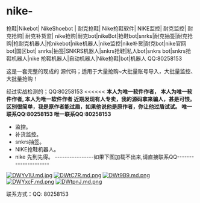 # nike-
抢鞋|Nikebot| NikeShoebot | 耐克抢鞋| Nike抢鞋软件| NIKE监控| 耐克监控| 耐克抢购| 耐克补货监| nike抢购|耐克bot|nikeBot|抢鞋bot|snrks|耐克抽签|耐克抢购|抢耐克机器人|抢nikebot|nike机器人|nike监控|nike补货|耐克bot|nike官网 bot|国区bot| snrks|抽签|SNKRS机器人|snkrs抢鞋|私人bot|snkrs bot|snkrs抢鞋机器人|nike 抢鞋机器人|自动机器人|Nike抢鞋|bot|机器人
QQ:80258153


这是一套完整的现成的 源代码；适用于大量抢购~大批量账号导入，大批量监控、大批量抢购！

经过实战检测的；QQ:80258153
<<<<<<
****本人为唯一软件作者，**
**本人为唯一软件作者,**
**本人为唯一软件作者**
  **近期发现有人专卖，我的源码拿来骗人，甚是可恨。区别很简单，我是原作者能过盾，如果他说他是原作者，你让他过盾试试。**
  唯一联系QQ:80258153 唯一联系QQ:80258153**
>>>>>>>
- 监控。
- 补货监控。
- snkrs抽签。
- NIKE抢鞋机器人。
- nike 先到先得。
----------------如果下图加载不出来,请直接联系QQ---------------------

[![DWYv1U.md.jpg](https://s3.ax1x.com/2020/11/30/DWYv1U.md.jpg)](https://imgchr.com/i/DWYv1U)
[![DWtC7R.md.png](https://s3.ax1x.com/2020/11/30/DWtC7R.md.png)](https://imgchr.com/i/DWtC7R)
[![DWt9B9.md.png](https://s3.ax1x.com/2020/11/30/DWt9B9.md.png)](https://imgchr.com/i/DWt9B9)
[![DWYxcF.md.png](https://s3.ax1x.com/2020/11/30/DWYxcF.md.png)](https://imgchr.com/i/DWYxcF)
[![DWtpnJ.md.png](https://s3.ax1x.com/2020/11/30/DWtpnJ.md.png)](https://imgchr.com/i/DWtpnJ)

联系方式：QQ: 80258153

